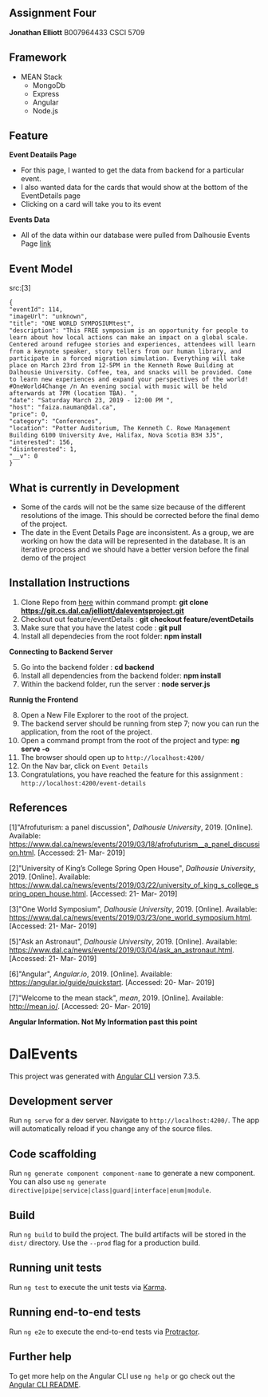 ## **Assignment Four**

**Jonathan Elliott**
B007964433
CSCI 5709

## Framework

- MEAN Stack
  - MongoDb
  - Express
  - Angular
  - Node.js

## Feature

**Event Deatails Page**

- For this page, I wanted to get the data from backend for a particular event.
- I also wanted data for the cards that would show at the bottom of the EventDetails page
- Clicking on a card will take you to its event

**Events Data**

- All of the data within our database were pulled from Dalhousie Events Page [link](https://www.dal.ca/news/events.html)

## Event Model

src:[3]

```
{
"eventId": 114,
"imageUrl": "unknown",
"title": "ONE WORLD SYMPOSIUMtest",
"description": "This FREE symposium is an opportunity for people to learn about how local actions can make an impact on a global scale. Centered around refugee stories and experiences, attendees will learn from a keynote speaker, story tellers from our human library, and participate in a forced migration simulation. Everything will take place on March 23rd from 12-5PM in the Kenneth Rowe Building at Dalhousie University. Coffee, tea, and snacks will be provided. Come to learn new experiences and expand your perspectives of the world! #OneWorld4Change /n An evening social with music will be held afterwards at 7PM (location TBA). ",
"date": "Saturday March 23, 2019 - 12:00 PM ",
"host": "faiza.nauman@dal.ca",
"price": 0,
"category": "Conferences",
"location": "Potter Auditorium, The Kenneth C. Rowe Management Building 6100 University Ave, Halifax, Nova Scotia B3H 3J5",
"interested": 156,
"disinterested": 1,
"__v": 0
}
```

## What is currently in Development

- Some of the cards will not be the same size because of the different resolutions of the image. This should be corrected before the final demo of the project.
- The date in the Event Details Page are inconsistent. As a group, we are working on how the data will be represented in the database. It is an iterative process and we should have a better version before the final demo of the project

## Installation Instructions

1. Clone Repo from [here](https://git.cs.dal.ca/jelliott/daleventsproject) within command prompt: **git clone https://git.cs.dal.ca/jelliott/daleventsproject.git**
2. Checkout out feature/eventDetails : **git  checkout feature/eventDetails**
3. Make sure that you have the latest code : **git pull**
4. Install all dependecies from the root folder: **npm install**

**Connecting to Backend Server**

5. Go into the backend folder : **cd backend**
6. Install all dependencies from the backend folder: **npm install**
7. Within the backend folder, run the server : **node server.js**

**Runnig the Frontend**

8. Open a New File Explorer to the root of the project.
9. The backend server should be running from step 7; now you can run the application, from the root of the project.
10. Open a command prompt from the root of the project and type: **ng serve -o** 
11. The browser should open up to `http://localhost:4200/`
12. On the Nav bar, click on `Event Details`
13. Congratulations, you have reached the feature for this assignment : `http://localhost:4200/event-details`



## References

[1]"Afrofuturism: a panel discussion", _Dalhousie University_, 2019. [Online]. Available: https://www.dal.ca/news/events/2019/03/18/afrofuturism__a_panel_discussion.html. [Accessed: 21- Mar- 2019]

[2]"University of King’s College Spring Open House", _Dalhousie University_, 2019. [Online]. Available: https://www.dal.ca/news/events/2019/03/22/university_of_king_s_college_spring_open_house.html. [Accessed: 21- Mar- 2019]

[3]"One World Symposium", _Dalhousie University_, 2019. [Online]. Available: https://www.dal.ca/news/events/2019/03/23/one_world_symposium.html. [Accessed: 21- Mar- 2019]

[5]"Ask an Astronaut", _Dalhousie University_, 2019. [Online]. Available: https://www.dal.ca/news/events/2019/03/04/ask_an_astronaut.html. [Accessed: 21- Mar- 2019]

[6]"Angular", _Angular.io_, 2019. [Online]. Available: https://angular.io/guide/quickstart. [Accessed: 20- Mar- 2019]

[7]"Welcome to the mean stack", _mean_, 2019. [Online]. Available: http://mean.io/. [Accessed: 20- Mar- 2019]





**Angular Information. Not My Information past this point**

# DalEvents

This project was generated with [Angular CLI](https://github.com/angular/angular-cli) version 7.3.5.

## Development server

Run `ng serve` for a dev server. Navigate to `http://localhost:4200/`. The app will automatically reload if you change any of the source files.

## Code scaffolding

Run `ng generate component component-name` to generate a new component. You can also use `ng generate directive|pipe|service|class|guard|interface|enum|module`.

## Build

Run `ng build` to build the project. The build artifacts will be stored in the `dist/` directory. Use the `--prod` flag for a production build.

## Running unit tests

Run `ng test` to execute the unit tests via [Karma](https://karma-runner.github.io).

## Running end-to-end tests

Run `ng e2e` to execute the end-to-end tests via [Protractor](http://www.protractortest.org/).

## Further help

To get more help on the Angular CLI use `ng help` or go check out the [Angular CLI README](https://github.com/angular/angular-cli/blob/master/README.md).
